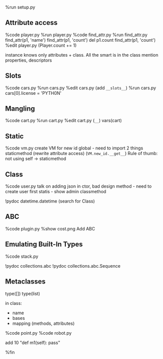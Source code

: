 %run setup.py

## Attribute access

%code player.py
%run player.py %code find_attr.py
%run find_attr.py
find_attr(p1, 'name')
find_attr(p1, 'count')
del p1.count
find_attr(p1, 'count')
%edit player.py (Player.count += 1)

instance knows only attributes + class. All the smart is in the class
mention properties, descriptors

## Slots
%code cars.py
%run cars.py
%edit cars.py (add `__slots__`)
%run cars.py
cars[0].license = 'PYTH0N'

## Mangling
%code cart.py
%run cart.py
%edit cart.py (`__`)
vars(cart)

## Static

%code vm.py
create VM for new id
global - need to import 2 things
staticmethod (rewrite attribute access) (`VM.new_id.__get__`)
Rule of thumb: not using self -> staticmethod

## Class

%code user.py
talk on adding json in ctor, bad design
method - need to create user first
statis - show admin
classmethod

!pydoc datetime.datetime (search for Class)

## ABC

%code plugin.py
%show cost.png
Add ABC


## Emulating Built-In Types

%code stack.py

!pydoc collections.abc
!pydoc collections.abc.Sequence

## Metaclasses

type([])
type(list)

in class:
- name
- bases
- mapping (methods, attributes)

%code point.py
%code robot.py

add 10 "def m1(self): pass" 

%fin
